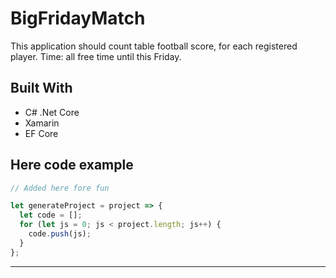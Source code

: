 # BigFridayMatch
This application should count table football score, for each registered player. Time: all free time until this Friday.

## Built With

* C# .Net Core
* Xamarin
* EF Core


## Here code example 

```javascript
// Added here fore fun

let generateProject = project => {
  let code = [];
  for (let js = 0; js < project.length; js++) {
    code.push(js);
  }
};
```

---
